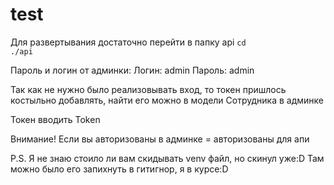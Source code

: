 # test

Для развертывания достаточно перейти в папку api
<code>cd ./api</code>

Пароль и логин от админки:
Логин: admin
Пароль: admin

Так как не нужно было реализовывать вход, то токен пришлось костыльно добавлять, найти его можно в модели Сотрудника в админке

Токен вводить Token <token>

Внимание!
Если вы авторизованы в админке = авторизованы для апи

P.S. Я не знаю стоило ли вам скидывать venv файл, но скинул уже:D
Там можно было его запихнуть в гитигнор, я в курсе:D